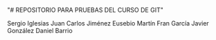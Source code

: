 "# REPOSITORIO PARA PRUEBAS DEL CURSO DE GIT" 

Sergio Iglesias
Juan Carlos Jiménez
Eusebio Martín
Fran García
Javier González
Daniel Barrio
